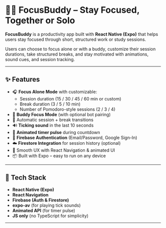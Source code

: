 # 🧘‍♂️ FocusBuddy – Stay Focused, Together or Solo

**FocusBuddy** is a productivity app built with **React Native (Expo)** that helps users stay focused through short, structured work or study sessions.

Users can choose to focus alone or with a buddy, customize their session durations, take structured breaks, and stay motivated with animations, sound cues, and session tracking.

---

## ✨ Features

- 🎧 **Focus Alone Mode** with customizable:
  - Session duration (15 / 30 / 45 / 60 min or custom)
  - Break duration (3 / 5 / 10 min)
  - Number of Pomodoro-style sessions (2 / 3 / 4)
- 👥 **Buddy Focus Mode** (with optional bot pairing)
- 🔁 Automatic session + break transitions
- 🔊 **Ticking sound** in the last 10 seconds
- 🔴 **Animated timer pulse** during countdown
- 🔐 **Firebase Authentication** (Email/Password, Google Sign-In)
- ☁️ **Firestore Integration** for session history (optional)
- 📱 Smooth UX with React Navigation & animated UI
- 📦 Built with Expo – easy to run on any device

---
## 🔧 Tech Stack

- **React Native (Expo)**
- **React Navigation**
- **Firebase (Auth & Firestore)**
- **expo-av** (for playing tick sounds)
- **Animated API** (for timer pulse)
- **JS only** (no TypeScript for simplicity)

---

